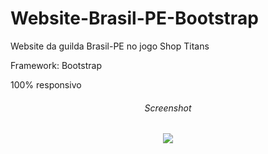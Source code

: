 # Website-Brasil-PE-Bootstrap
Website da guilda Brasil-PE no jogo Shop Titans

Framework: Bootstrap

100% responsivo

<div align=center>
  <h6>Screenshot</h6>
  <img src="https://github.com/EleazarFreitas/website-responsivo-com-bootstrap/blob/main/screenshots/projeto-website-responsivo.png">
</div>
